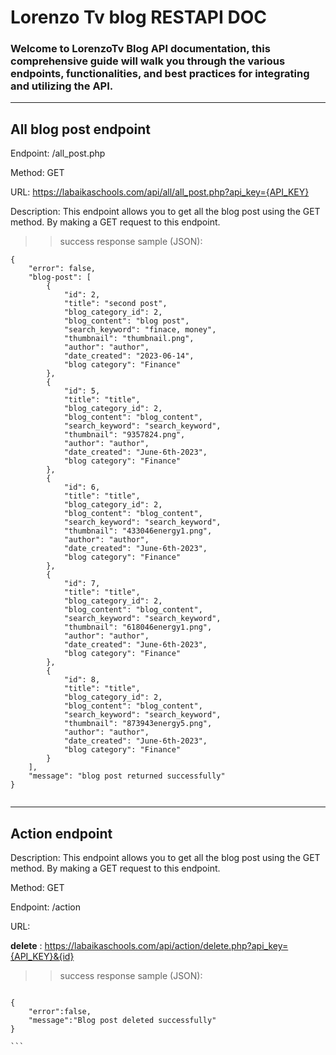 # Lorenzo Tv blog RESTAPI DOC

### Welcome to LorenzoTv Blog API documentation, this comprehensive guide will walk you through the various endpoints, functionalities, and best practices for integrating and utilizing the API.

***

## All blog post endpoint

Endpoint: /all_post.php

Method: GET

URL: https://labaikaschools.com/api/all/all_post.php?api_key={API_KEY}

Description: This endpoint allows you to get all the blog post using the GET method. By making a GET request to this endpoint.

>> success response sample (JSON): 

```
{
    "error": false,
    "blog-post": [
        {
            "id": 2,
            "title": "second post",
            "blog_category_id": 2,
            "blog_content": "blog post",
            "search_keyword": "finace, money",
            "thumbnail": "thumbnail.png",
            "author": "author",
            "date_created": "2023-06-14",
            "blog category": "Finance"
        },
        {
            "id": 5,
            "title": "title",
            "blog_category_id": 2,
            "blog_content": "blog_content",
            "search_keyword": "search_keyword",
            "thumbnail": "9357824.png",
            "author": "author",
            "date_created": "June-6th-2023",
            "blog category": "Finance"
        },
        {
            "id": 6,
            "title": "title",
            "blog_category_id": 2,
            "blog_content": "blog_content",
            "search_keyword": "search_keyword",
            "thumbnail": "433046energy1.png",
            "author": "author",
            "date_created": "June-6th-2023",
            "blog category": "Finance"
        },
        {
            "id": 7,
            "title": "title",
            "blog_category_id": 2,
            "blog_content": "blog_content",
            "search_keyword": "search_keyword",
            "thumbnail": "618046energy1.png",
            "author": "author",
            "date_created": "June-6th-2023",
            "blog category": "Finance"
        },
        {
            "id": 8,
            "title": "title",
            "blog_category_id": 2,
            "blog_content": "blog_content",
            "search_keyword": "search_keyword",
            "thumbnail": "873943energy5.png",
            "author": "author",
            "date_created": "June-6th-2023",
            "blog category": "Finance"
        }
    ],
    "message": "blog post returned successfully"
}


```

***

## Action endpoint


Description: This endpoint allows you to get all the blog post using the GET method. By making a GET request to this endpoint.

Method: GET

Endpoint: /action

URL:

**delete** : https://labaikaschools.com/api/action/delete.php?api_key={API_KEY}&{id}

>> success response sample (JSON): 

````

{
    "error":false,
    "message":"Blog post deleted successfully"
}

```

